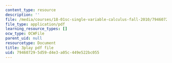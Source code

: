 ```yaml
---
content_type: resource
description: ''
file: /media/courses/18-01sc-single-variable-calculus-fall-2010/794607295d59d4e3a05c449e522bc055_jBkXbAgMj6s.pdf
file_type: application/pdf
learning_resource_types: []
ocw_type: OCWFile
parent_uid: null
resourcetype: Document
title: 3play pdf file
uid: 79460729-5d59-d4e3-a05c-449e522bc055
---
```

